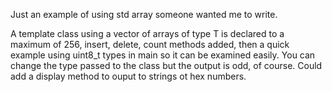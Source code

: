 <p>Just an example of using std array someone wanted me to write.</p>

<p>A template class using a vector of arrays of type T is declared to a maximum of 256, insert, delete, count methods added, then a quick example using uint8_t types in main so it can be examined easily. You can change the type passed to the class but the output is odd, of course. Could add a display method to ouput to strings ot hex numbers.</p>
